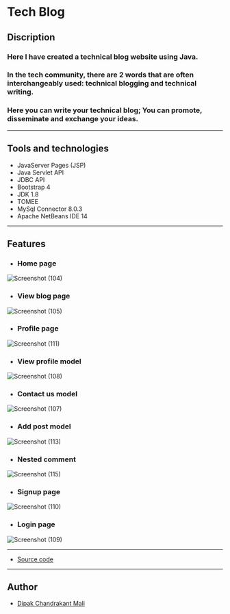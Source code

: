 # **Tech Blog**


## **Discription**

### Here I have created a technical blog website using Java. 

### In the tech community, there are 2 words that are often interchangeably used: technical blogging and technical writing.

### Here you can write your technical blog; You can promote, disseminate and exchange your ideas.

---

## **Tools and technologies**
- JavaServer Pages (JSP)
- Java Servlet API
- JDBC API
- Bootstrap 4
- JDK 1.8
- TOMEE
- MySql Connector 8.0.3
- Apache NetBeans IDE 14

---

##  **Features**

- ### **Home page**
![Screenshot (104)](https://user-images.githubusercontent.com/96681905/198989861-21571167-ab8b-4172-9ace-6a2b0e5b2961.png)

- ### **View blog page**
![Screenshot (105)](https://user-images.githubusercontent.com/96681905/198990188-eeee983c-2d07-46ef-87d1-35e29e37be75.png)

- ### **Profile page**
![Screenshot (111)](https://user-images.githubusercontent.com/96681905/198990561-92d3414a-4fc2-45e7-b540-262c4bbca363.png)

- ### **View profile model**
![Screenshot (108)](https://user-images.githubusercontent.com/96681905/198990871-c3aae2dd-2714-45a1-b5a6-b818e2af748d.png)

- ### **Contact us model**
![Screenshot (107)](https://user-images.githubusercontent.com/96681905/198991153-242b000b-4d86-444a-aeb1-69946c5ee506.png)

- ### **Add post model**
![Screenshot (113)](https://user-images.githubusercontent.com/96681905/198993631-aca60ab0-7102-4c25-8401-7577563c35b3.png)

- ### **Nested comment**
![Screenshot (115)](https://user-images.githubusercontent.com/96681905/198993216-c6a9b659-665f-44d1-88e1-13281b8b6d35.png)

- ### **Signup page**
![Screenshot (110)](https://user-images.githubusercontent.com/96681905/198991865-72291886-66dc-483f-8d8a-862623b26089.png)

- ### **Login page**
![Screenshot (109)](https://user-images.githubusercontent.com/96681905/198993429-46f5a73f-7f1d-47cf-b0c2-4ed59704e4fb.png)



---
- [Source code](https://github.com/MaliDipak/TechBlog/archive/refs/heads/master.zip)

---

## **Author**

- [Dipak Chandrakant Mali](https://www.dipakmali.me)
